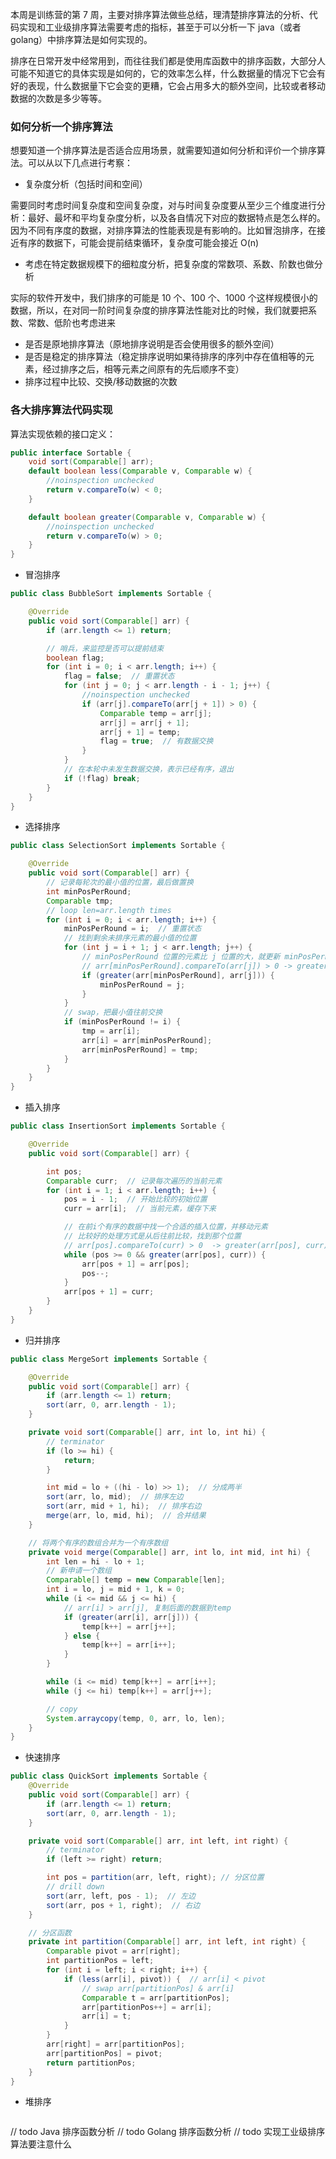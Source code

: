 本周是训练营的第 7 周，主要对排序算法做些总结，理清楚排序算法的分析、代码实现和工业级排序算法需要考虑的指标，甚至于可以分析一下 java（或者 golang）中排序算法是如何实现的。

排序在日常开发中经常用到，而往往我们都是使用库函数中的排序函数，大部分人可能不知道它的具体实现是如何的，它的效率怎么样，什么数据量的情况下它会有好的表现，什么数据量下它会变的更糟，它会占用多大的额外空间，比较或者移动数据的次数是多少等等。

### 如何分析一个排序算法

想要知道一个排序算法是否适合应用场景，就需要知道如何分析和评价一个排序算法。可以从以下几点进行考察：

- 复杂度分析（包括时间和空间）

需要同时考虑时间复杂度和空间复杂度，对与时间复杂度要从至少三个维度进行分析：最好、最坏和平均复杂度分析，以及各自情况下对应的数据特点是怎么样的。因为不同有序度的数据，对排序算法的性能表现是有影响的。比如冒泡排序，在接近有序的数据下，可能会提前结束循环，复杂度可能会接近 O(n)

- 考虑在特定数据规模下的细粒度分析，把复杂度的常数项、系数、阶数也做分析

实际的软件开发中，我们排序的可能是 10 个、100 个、1000 个这样规模很小的数据，所以，在对同一阶时间复杂度的排序算法性能对比的时候，我们就要把系数、常数、低阶也考虑进来

- 是否是原地排序算法（原地排序说明是否会使用很多的额外空间）
- 是否是稳定的排序算法（稳定排序说明如果待排序的序列中存在值相等的元素，经过排序之后，相等元素之间原有的先后顺序不变）
- 排序过程中比较、交换/移动数据的次数

### 各大排序算法代码实现

算法实现依赖的接口定义：

```java
public interface Sortable {
    void sort(Comparable[] arr);
    default boolean less(Comparable v, Comparable w) {
        //noinspection unchecked
        return v.compareTo(w) < 0;
    }

    default boolean greater(Comparable v, Comparable w) {
        //noinspection unchecked
        return v.compareTo(w) > 0;
    }
}
```

- 冒泡排序

```java
public class BubbleSort implements Sortable {

    @Override
    public void sort(Comparable[] arr) {
        if (arr.length <= 1) return;

        // 哨兵，来监控是否可以提前结束
        boolean flag;
        for (int i = 0; i < arr.length; i++) {
            flag = false;  // 重置状态
            for (int j = 0; j < arr.length - i - 1; j++) {
                //noinspection unchecked
                if (arr[j].compareTo(arr[j + 1]) > 0) {
                    Comparable temp = arr[j];
                    arr[j] = arr[j + 1];
                    arr[j + 1] = temp;
                    flag = true;  // 有数据交换
                }
            }
            // 在本轮中未发生数据交换，表示已经有序，退出
            if (!flag) break;
        }
    }
}
```

- 选择排序

```java
public class SelectionSort implements Sortable {

    @Override
    public void sort(Comparable[] arr) {
        // 记录每轮次的最小值的位置，最后做置换
        int minPosPerRound;
        Comparable tmp;
        // loop len=arr.length times
        for (int i = 0; i < arr.length; i++) {
            minPosPerRound = i;  // 重置状态
            // 找到剩余未排序元素的最小值的位置
            for (int j = i + 1; j < arr.length; j++) {
                // minPosPerRound 位置的元素比 j 位置的大，就更新 minPosPerRound
                // arr[minPosPerRound].compareTo(arr[j]) > 0 -> greater(arr[minPosPerRound], arr[j])
                if (greater(arr[minPosPerRound], arr[j])) {
                    minPosPerRound = j;
                }
            }
            // swap，把最小值往前交换
            if (minPosPerRound != i) {
                tmp = arr[i];
                arr[i] = arr[minPosPerRound];
                arr[minPosPerRound] = tmp;
            }
        }
    }
}
```

- 插入排序

```java
public class InsertionSort implements Sortable {

    @Override
    public void sort(Comparable[] arr) {

        int pos;
        Comparable curr;  // 记录每次遍历的当前元素
        for (int i = 1; i < arr.length; i++) {
            pos = i - 1;  // 开始比较的初始位置
            curr = arr[i];  // 当前元素，缓存下来

            // 在前i个有序的数据中找一个合适的插入位置，并移动元素
            // 比较好的处理方式是从后往前比较，找到那个位置
            // arr[pos].compareTo(curr) > 0  -> greater(arr[pos], curr)
            while (pos >= 0 && greater(arr[pos], curr)) {
                arr[pos + 1] = arr[pos];
                pos--;
            }
            arr[pos + 1] = curr;
        }
    }
}
```

- 归并排序

```java
public class MergeSort implements Sortable {

    @Override
    public void sort(Comparable[] arr) {
        if (arr.length <= 1) return;
        sort(arr, 0, arr.length - 1);
    }

    private void sort(Comparable[] arr, int lo, int hi) {
        // terminator
        if (lo >= hi) {
            return;
        }

        int mid = lo + ((hi - lo) >> 1);  // 分成两半
        sort(arr, lo, mid);  // 排序左边
        sort(arr, mid + 1, hi);  // 排序右边
        merge(arr, lo, mid, hi);  // 合并结果
    }

    // 将两个有序的数组合并为一个有序数组
    private void merge(Comparable[] arr, int lo, int mid, int hi) {
        int len = hi - lo + 1;
        // 新申请一个数组
        Comparable[] temp = new Comparable[len];
        int i = lo, j = mid + 1, k = 0;
        while (i <= mid && j <= hi) {
            // arr[i] > arr[j], 复制后面的数据到temp
            if (greater(arr[i], arr[j])) {
                temp[k++] = arr[j++];
            } else {
                temp[k++] = arr[i++];
            }
        }

        while (i <= mid) temp[k++] = arr[i++];
        while (j <= hi) temp[k++] = arr[j++];

        // copy
        System.arraycopy(temp, 0, arr, lo, len);
    }
}
```

- 快速排序

```java
public class QuickSort implements Sortable {
    @Override
    public void sort(Comparable[] arr) {
        if (arr.length <= 1) return;
        sort(arr, 0, arr.length - 1);
    }

    private void sort(Comparable[] arr, int left, int right) {
        // terminator
        if (left >= right) return;

        int pos = partition(arr, left, right); // 分区位置
        // drill down
        sort(arr, left, pos - 1);  // 左边
        sort(arr, pos + 1, right);  // 右边
    }

    // 分区函数
    private int partition(Comparable[] arr, int left, int right) {
        Comparable pivot = arr[right];
        int partitionPos = left;
        for (int i = left; i < right; i++) {
            if (less(arr[i], pivot)) {  // arr[i] < pivot
                // swap arr[partitionPos] & arr[i]
                Comparable t = arr[partitionPos];
                arr[partitionPos++] = arr[i];
                arr[i] = t;
            }
        }
        arr[right] = arr[partitionPos];
        arr[partitionPos] = pivot;
        return partitionPos;
    }
}
```

- 堆排序

```java

```

// todo Java 排序函数分析
// todo Golang 排序函数分析
// todo 实现工业级排序算法要注意什么
